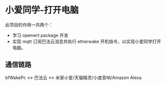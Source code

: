 # 小爱同学-打开电脑

此项目的作用一共两个：

- 学习 openwrt package 开发
- 实现 mqtt 订阅巴法云消息并执行 etherwake 开机指令，以实现小爱同学打开电脑。


## 通信链路
bfWakePc <-> 巴法云 <-> 米家小爱/天猫精灵/小度音响/Amazon Alexa

